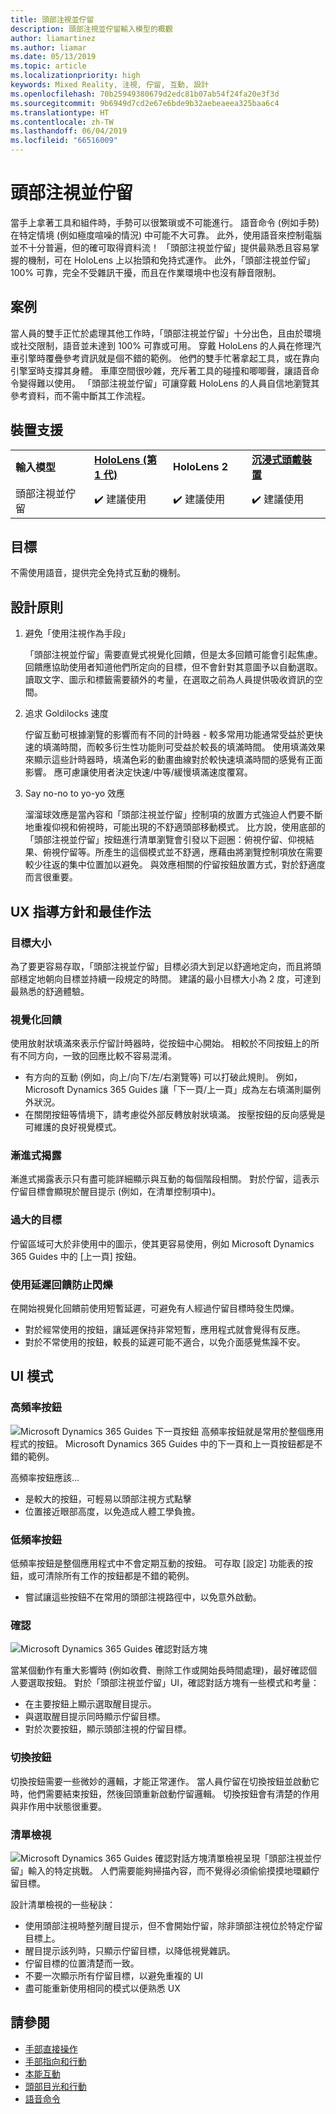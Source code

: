```yaml
---
title: 頭部注視並佇留
description: 頭部注視並佇留輸入模型的概觀
author: liamartinez
ms.author: liamar
ms.date: 05/13/2019
ms.topic: article
ms.localizationpriority: high
keywords: Mixed Reality, 注視, 佇留, 互動, 設計
ms.openlocfilehash: 70b25949380679d2edc81b07ab54f24fa20e3f3d
ms.sourcegitcommit: 9b6949d7cd2e67e6bde9b32aebeaeea325baa6c4
ms.translationtype: HT
ms.contentlocale: zh-TW
ms.lasthandoff: 06/04/2019
ms.locfileid: "66516009"
---
```

# <a name="head-gaze-and-dwell"></a>頭部注視並佇留

當手上拿著工具和組件時，手勢可以很繁瑣或不可能進行。 語音命令 (例如手勢) 在特定情境 (例如極度喧噪的情況) 中可能不大可靠。 此外，使用語音來控制電腦並不十分普遍，但的確可取得資料流！ 「頭部注視並佇留」提供最熟悉且容易掌握的機制，可在 HoloLens 上以抬頭和免持式運作。 此外，「頭部注視並佇留」 100% 可靠，完全不受雜訊干擾，而且在作業環境中也沒有靜音限制。

## <a name="scenarios"></a>案例

當人員的雙手正忙於處理其他工作時，「頭部注視並佇留」十分出色，且由於環境或社交限制，語音並未達到 100% 可靠或可用。 穿戴 HoloLens 的人員在修理汽車引擎時覆疊參考資訊就是個不錯的範例。 他們的雙手忙著拿起工具，或在靠向引擎室時支撐其身體。 車庫空間很吵雜，充斥著工具的碰撞和唧唧聲，讓語音命令變得難以使用。 「頭部注視並佇留」可讓穿戴 HoloLens 的人員自信地瀏覽其參考資料，而不需中斷其工作流程。 

## <a name="device-support"></a>裝置支援

<table>
    <colgroup>
    <col width="25%" />
    <col width="25%" />
    <col width="25%" />
    <col width="25%" />
    </colgroup>
    <tr>
        <td><strong>輸入模型</strong></td>
        <td><a href="hololens-hardware-details.md"><strong>HoloLens (第 1 代)</strong></a></td>
        <td><strong>HoloLens 2</strong></td>
        <td><a href="immersive-headset-hardware-details.md"><strong>沉浸式頭戴裝置</strong></a></td>
    </tr>
     <tr>
        <td>頭部注視並佇留</td>
        <td>✔️ 建議使用</td>
        <td>✔️ 建議使用</td>
        <td>✔️ 建議使用</td>
    </tr>
</table>

## <a name="goals"></a>目標

不需使用語音，提供完全免持式互動的機制。

## <a name="design-principles"></a>設計原則

1. 避免「使用注視作為手段」

    「頭部注視並佇留」需要直覺式視覺化回饋，但是太多回饋可能會引起焦慮。 回饋應協助使用者知道他們所定向的目標，但不會針對其意圖予以自動選取。 讀取文字、圖示和標籤需要額外的考量，在選取之前為人員提供吸收資訊的空間。
    
2. 追求 Goldilocks 速度
    
    佇留互動可根據瀏覽的影響而有不同的計時器 - 較多常用功能通常受益於更快速的填滿時間，而較多衍生性功能則可受益於較長的填滿時間。 使用填滿效果來顯示這些計時器時，填滿色彩的動畫曲線對於較快速填滿時間的感覺有正面影響。 應可慮讓使用者決定快速/中等/緩慢填滿速度覆寫。
    
3. Say no-no to yo-yo 效應

    溜溜球效應是當內容和「頭部注視並佇留」控制項的放置方式強迫人們要不斷地重複仰視和俯視時，可能出現的不舒適頭部移動模式。 比方說，使用底部的「頭部注視並佇留」按鈕進行清單瀏覽會引發以下迴圈：俯視佇留、仰視結果、俯視佇留等。所產生的這個模式並不舒適，應藉由將瀏覽控制項放在需要較少往返的集中位置加以避免。 與效應相關的佇留按鈕放置方式，對於舒適度而言很重要。

## <a name="ux-guidelines-and-best-practices"></a>UX 指導方針和最佳作法

### <a name="target-sizes"></a>目標大小
  為了要更容易存取，「頭部注視並佇留」目標必須大到足以舒適地定向，而且將頭部穩定地朝向目標並持續一段規定的時間。 建議的最小目標大小為 2 度，可達到最熟悉的舒適體驗。 

### <a name="visual-feedback"></a>視覺化回饋

使用放射狀填滿來表示佇留計時器時，從按鈕中心開始。 相較於不同按鈕上的所有不同方向，一致的回應比較不容易混淆。 

  * 有方向的互動 (例如，向上/向下/左/右瀏覽等) 可以打破此規則。 例如，Microsoft Dynamics 365 Guides 讓「下一頁/上一頁」成為左右填滿則屬例外狀況。
  * 在關閉按鈕等情境下，請考慮從外部反轉放射狀填滿。 按壓按鈕的反向感覺是可維護的良好視覺模式。 

### <a name="progressive-disclosure"></a>漸進式揭露

漸進式揭露表示只有盡可能詳細顯示與互動的每個階段相關。 對於佇留，這表示佇留目標會顯現於醒目提示 (例如，在清單控制項中)。

 ### <a name="oversized-targets"></a>過大的目標
佇留區域可大於非使用中的圖示，使其更容易使用，例如 Microsoft Dynamics 365 Guides 中的 [上一頁] 按鈕。

### <a name="prevent-flickering-with-delayed-feedback"></a>使用延遲回饋防止閃爍
在開始視覺化回饋前使用短暫延遲，可避免有人經過佇留目標時發生閃爍。
* 對於經常使用的按鈕，讓延遲保持非常短暫，應用程式就會覺得有反應。
* 對於不常使用的按鈕，較長的延遲可能不適合，以免介面感覺焦躁不安。

## <a name="ui-patterns"></a>UI 模式

### <a name="high-frequency-buttons"></a>高頻率按鈕
![Microsoft Dynamics 365 Guides 下一頁按鈕](images/GuideNextButton.png "Microsoft Dynamics 365 Guides 下一步按鈕") 高頻率按鈕就是常用於整個應用程式的按鈕。 Microsoft Dynamics 365 Guides 中的下一頁和上一頁按鈕都是不錯的範例。

高頻率按鈕應該...
* 是較大的按鈕，可輕易以頭部注視方式點擊
* 位置接近眼部高度，以免造成人體工學負擔。

### <a name="low-frequency-buttons"></a>低頻率按鈕
低頻率按鈕是整個應用程式中不會定期互動的按鈕。 可存取 [設定] 功能表的按鈕，或可清除所有工作的按鈕都是不錯的範例。

* 嘗試讓這些按鈕不在常用的頭部注視路徑中，以免意外啟動。 

### <a name="confirmations"></a>確認
![Microsoft Dynamics 365 Guides 確認對話方塊](images/GuidesConfirmation.png "Microsoft Dynamics 365 Guides 確認對話方塊")

當某個動作有重大影響時 (例如收費、刪除工作或開始長時間處理)，最好確認個人要選取按鈕。 對於「頭部注視並佇留」UI，確認對話方塊有一些模式和考量：

  * 在主要按鈕上顯示選取醒目提示。
  * 與選取醒目提示同時顯示佇留目標。
  * 對於次要按鈕，顯示頭部注視的佇留目標。
        
### <a name="toggle-buttons"></a>切換按鈕
切換按鈕需要一些微妙的邏輯，才能正常運作。 當人員佇留在切換按鈕並啟動它時，他們需要結束按鈕，然後回頭重新啟動佇留邏輯。 切換按鈕會有清楚的作用與非作用中狀態很重要。 

### <a name="list-views"></a>清單檢視
![Microsoft Dynamics 365 Guides 確認對話方塊](images/GuidesListView.png "Microsoft Dynamics 365 Guides 確認對話方塊")清單檢視呈現「頭部注視並佇留」輸入的特定挑戰。 人們需要能夠掃描內容，而不覺得必須偷偷摸摸地環顧佇留目標。 

設計清單檢視的一些秘訣：
* 使用頭部注視時整列醒目提示，但不會開始佇留，除非頭部注視位於特定佇留目標上。
* 醒目提示該列時，只顯示佇留目標，以降低視覺雜訊。
* 佇留目標的位置清楚而一致。
* 不要一次顯示所有佇留目標，以避免重複的 UI
* 盡可能重新使用相同的模式以便熟悉 UX
 
 ## <a name="see-also"></a>請參閱
* [手部直接操作](direct-manipulation.md)
* [手部指向和行動](point-and-commit.md)
* [本能互動](interaction-fundamentals.md)
* [頭部目光和行動](gaze-and-commit.md)
* [語音命令](voice-design.md)
